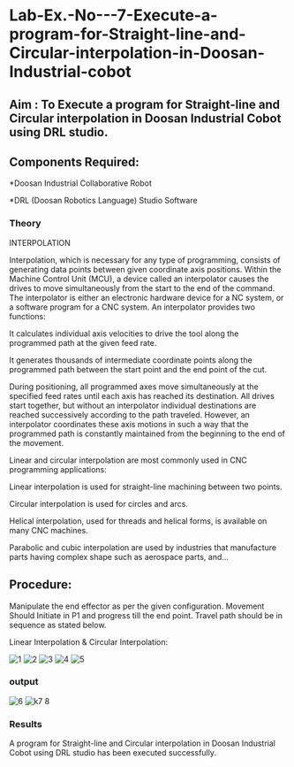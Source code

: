 # Lab-Ex.-No---7-Execute-a-program-for-Straight-line-and-Circular-interpolation-in-Doosan-Industrial-cobot
## Aim : To Execute a program for Straight-line and Circular interpolation in Doosan Industrial Cobot using DRL studio.

## Components Required:

*Doosan Industrial Collaborative Robot

*DRL (Doosan Robotics Language) Studio Software

### Theory 
INTERPOLATION

Interpolation, which is necessary for any type of programming, consists of generating data points between given coordinate axis positions. Within the Machine Control Unit (MCU), a device called an interpolator causes the drives to move simultaneously from the start to the end of the command. The interpolator is either an electronic hardware device for a NC system, or a software program for a CNC system. An interpolator provides two functions:

It calculates individual axis velocities to drive the tool along the programmed path at the given feed rate.

It generates thousands of intermediate coordinate points along the programmed path between the start point and the end point of the cut.

During positioning, all programmed axes move simultaneously at the specified feed rates until each axis has reached its destination. All drives start together, but without an interpolator individual destinations are reached successively according to the path traveled. However, an interpolator coordinates these axis motions in such a way that the programmed path is constantly maintained from the beginning to the end of the movement.

Linear and circular interpolation are most commonly used in CNC programming applications:

Linear interpolation is used for straight-line machining between two points.

Circular interpolation is used for circles and arcs.

Helical interpolation, used for threads and helical forms, is available on many CNC machines.

Parabolic and cubic interpolation are used by industries that manufacture parts having complex shape such as aerospace parts, and...

## Procedure:

Manipulate the end effector as per the given configuration. Movement Should Initiate in P1 and progress till the end point. Travel path should be in sequence as stated below.

Linear Interpolation & Circular Interpolation:

![1](https://github.com/Manoj162004/Lab-Ex.-No---7-Execute-a-program-for-Straight-line-and-Circular-interpolation-in-Doosan-Industrial-C/assets/120365042/c414dd47-1f97-4fcb-ab76-ff8b9ad2285e)
![2](https://github.com/Manoj162004/Lab-Ex.-No---7-Execute-a-program-for-Straight-line-and-Circular-interpolation-in-Doosan-Industrial-C/assets/120365042/50ae345f-34d8-4680-a766-0b4e1f7e08be)
![3](https://github.com/Manoj162004/Lab-Ex.-No---7-Execute-a-program-for-Straight-line-and-Circular-interpolation-in-Doosan-Industrial-C/assets/120365042/d4382cc8-98f5-4fa1-9933-317bd09b4411)
![4](https://github.com/Manoj162004/Lab-Ex.-No---7-Execute-a-program-for-Straight-line-and-Circular-interpolation-in-Doosan-Industrial-C/assets/120365042/8ab32485-15e1-40c9-b377-bca93cac27b4)
![5](https://github.com/Manoj162004/Lab-Ex.-No---7-Execute-a-program-for-Straight-line-and-Circular-interpolation-in-Doosan-Industrial-C/assets/120365042/f3c496dc-34e0-43e6-b9c4-9d795919d44f)

### output

![6](https://github.com/Manoj162004/Lab-Ex.-No---7-Execute-a-program-for-Straight-line-and-Circular-interpolation-in-Doosan-Industrial-C/assets/120365042/e7ea943b-ce01-4923-b330-9122735e4f79)
![k7 8](https://github.com/Manoj162004/Lab-Ex.-No---7-Execute-a-program-for-Straight-line-and-Circular-interpolation-in-Doosan-Industrial-C/assets/120365042/63b41b33-fd3d-4ecd-96b6-208e00d4a96f)



### Results 
A program for Straight-line and Circular interpolation in Doosan Industrial Cobot using DRL studio has been executed successfully.


 
